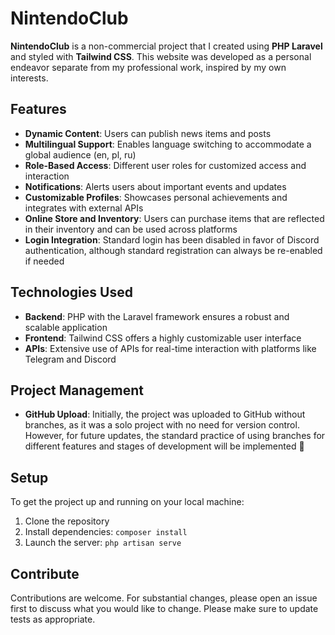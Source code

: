 # NintendoClub

**NintendoClub** is a non-commercial project that I created using **PHP Laravel** and styled with **Tailwind CSS**. This website was developed as a personal endeavor separate from my professional work, inspired by my own interests.

## Features

- **Dynamic Content**: Users can publish news items and posts
- **Multilingual Support**: Enables language switching to accommodate a global audience (en, pl, ru)
- **Role-Based Access**: Different user roles for customized access and interaction
- **Notifications**: Alerts users about important events and updates
- **Customizable Profiles**: Showcases personal achievements and integrates with external APIs
- **Online Store and Inventory**: Users can purchase items that are reflected in their inventory and can be used across platforms
- **Login Integration**: Standard login has been disabled in favor of Discord authentication, although standard registration can always be re-enabled if needed

## Technologies Used

- **Backend**: PHP with the Laravel framework ensures a robust and scalable application
- **Frontend**: Tailwind CSS offers a highly customizable user interface
- **APIs**: Extensive use of APIs for real-time interaction with platforms like Telegram and Discord

## Project Management

- **GitHub Upload**: Initially, the project was uploaded to GitHub without branches, as it was a solo project with no need for version control. However, for future updates, the standard practice of using branches for different features and stages of development will be implemented 🙏

## Setup

To get the project up and running on your local machine:
1. Clone the repository
2. Install dependencies: `composer install`
3. Launch the server: `php artisan serve`

## Contribute

Contributions are welcome. For substantial changes, please open an issue first to discuss what you would like to change. Please make sure to update tests as appropriate.
